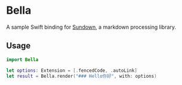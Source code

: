 Bella
=====

A sample Swift binding for [Sundown](https://github.com/vmg/sundown), a markdown processing library.

## Usage

```swift
import Bella

let options: Extension = [.fencedCode, .autoLink]
let result = Bella.render("### Hello你好", with: options)
```